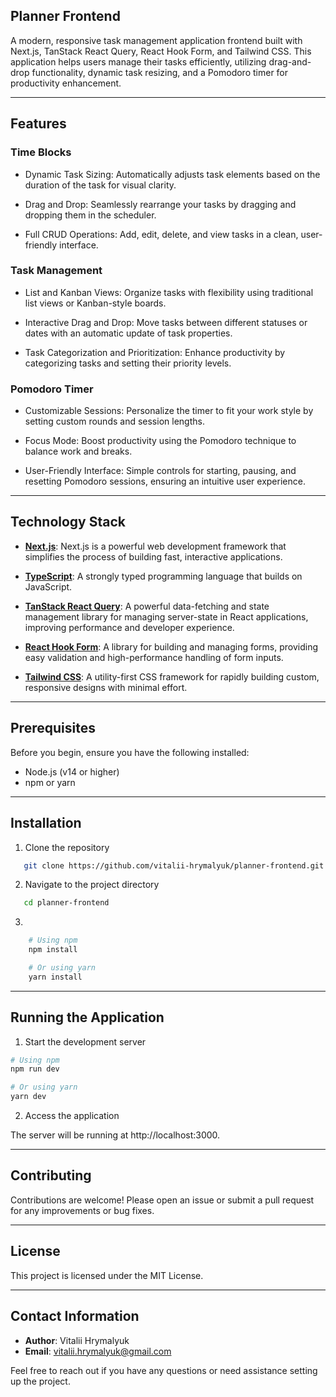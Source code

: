 ## Planner Frontend

A modern, responsive task management application frontend built with Next.js, TanStack React Query, React Hook Form, and Tailwind CSS. This application helps users manage their tasks efficiently, utilizing drag-and-drop functionality, dynamic task resizing, and a Pomodoro timer for productivity enhancement.

---

## Features

### Time Blocks

- Dynamic Task Sizing: Automatically adjusts task elements based on the duration of the task for visual clarity.

- Drag and Drop: Seamlessly rearrange your tasks by dragging and dropping them in the scheduler.

- Full CRUD Operations: Add, edit, delete, and view tasks in a clean, user-friendly interface.

### Task Management

- List and Kanban Views: Organize tasks with flexibility using traditional list views or Kanban-style boards.

- Interactive Drag and Drop: Move tasks between different statuses or dates with an automatic update of task properties.

- Task Categorization and Prioritization: Enhance productivity by categorizing tasks and setting their priority levels.

### Pomodoro Timer

- Customizable Sessions: Personalize the timer to fit your work style by setting custom rounds and session lengths.

- Focus Mode: Boost productivity using the Pomodoro technique to balance work and breaks.

- User-Friendly Interface: Simple controls for starting, pausing, and resetting Pomodoro sessions, ensuring an intuitive user experience.

---

## Technology Stack

- **[Next.js](https://nextjs.org/docs)**: Next.js is a powerful web development framework that simplifies the process of building fast, interactive applications.

- **[TypeScript](https://www.typescriptlang.org/docs/)**: A strongly typed programming language that builds on JavaScript.

- **[TanStack React Query](https://tanstack.com/query/v5/docs/react/overview)**: A powerful data-fetching and state management library for managing server-state in React applications, improving performance and developer experience.

- **[React Hook Form](https://react-hook-form.com/get-started)**: A library for building and managing forms, providing easy validation and high-performance handling of form inputs.

- **[Tailwind CSS](https://tailwindcss.com/docs/installation)**: A utility-first CSS framework for rapidly building custom, responsive designs with minimal effort.

---

## Prerequisites

Before you begin, ensure you have the following installed:

- Node.js (v14 or higher)
- npm or yarn

---

## Installation

1. Clone the repository

```bash
   git clone https://github.com/vitalii-hrymalyuk/planner-frontend.git
```

2. Navigate to the project directory

```bash
   cd planner-frontend
```

3.

```bash
   	# Using npm
   	npm install

   	# Or using yarn
   	yarn install
```

---

## Running the Application

1. Start the development server

```bash
# Using npm
npm run dev

# Or using yarn
yarn dev

```

2. Access the application

The server will be running at http://localhost:3000.

---

## Contributing

Contributions are welcome! Please open an issue or submit a pull request for any improvements or bug fixes.

---

## License

This project is licensed under the MIT License.

---

## Contact Information

- **Author**: Vitalii Hrymalyuk
- **Email**: [vitalii.hrymalyuk@gmail.com](mailto:vitalii.hrymalyuk@gmail.com)

Feel free to reach out if you have any questions or need assistance setting up the project.
